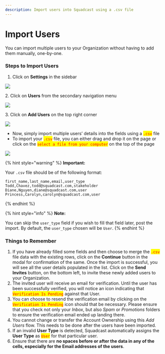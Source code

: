 ```yaml
---
description: Import users into Squadcast using a .csv file
---
```


# Import Users

You can import multiple users to your Organization without having to add them manually, one-by-one.

### Steps to Import Users <a href="#steps-to-import-users" id="steps-to-import-users"></a>

1. Click on **Settings** in the sidebar

![](<../.gitbook/assets/add\_and\_delete\_users\_1 (1) (1) (1) (10) (30).png>)

2\. Click on **Users** from the secondary navigation menu

![](<../.gitbook/assets/add\_and\_delete\_users\_2 (1) (2) (14).png>)

3\. Click on **Add Users** on the top right corner

![](<../.gitbook/assets/add\_and\_delete\_users\_3 (1).png>)

* Now, simply import multiple users’ details into the fields using a <mark style="color:red;">`.csv`</mark> file
* To import your <mark style="color:red;">`.csv`</mark> file, you can either drag and drop it on the page or click on the <mark style="color:red;">`select a file from your computer`</mark> on the top of the page

![](../.gitbook/assets/add\_and\_delete\_users\_7.png)

{% hint style="warning" %}
**Important:**

Your `.csv` file should be of the following format:

```csv
first_name,last_name,email,user_type
Todd,Chavez,todd@squadcast.com,stakeholder
Diane,Nguyen,diane@squadcast.com,user
Princess,Carolyn,carolyn@squadcast.com,user
```
{% endhint %}

{% hint style="info" %}
**Note:**

You can skip the `user_type` field if you wish to fill that field later, post the import. By default, the `user_type` chosen will be `User`.
{% endhint %}

### Things to Remember <a href="#things-to-remember" id="things-to-remember"></a>

1. If you have already filled some fields and then choose to merge the <mark style="color:red;">`.csv`</mark> file data with the existing rows, click on the **Continue** button in the modal for confirmation of the same. Once the import is successful, you will see all the user details populated in the list. Click on the **Send Invites** button, on the bottom left, to invite these newly added users to your Organization.
2. The invited user will receive an email for verification. Until the user has been successfully verified, you will notice an icon indicating that <mark style="color:red;">`Verification Is Pending`</mark> against that User.
3. You can choose to resend the verification email by clicking on the <mark style="color:red;">`Verification Is Pending`</mark> icon should that be necessary. Please ensure that you check not only your _Inbox_, but also _Spam_ or _Promotions_ folders to ensure the verification email ended up landing there.
4. You cannot change or transfer the Account Ownership using this _Add Users_ flow. This needs to be done after the users have been imported.
5. If an invalid **User Type** is detected, Squadcast automatically assigns the **User Type** as <mark style="color:red;">`User`</mark> for that particular user.
6. Ensure that there are **no spaces before or after the data in any of the cells, especially for the Email addresses of the users**.
